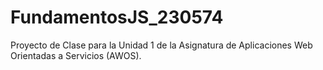 # FundamentosJS_230574
Proyecto de Clase para la Unidad 1 de la Asignatura de Aplicaciones Web Orientadas a Servicios (AWOS).
